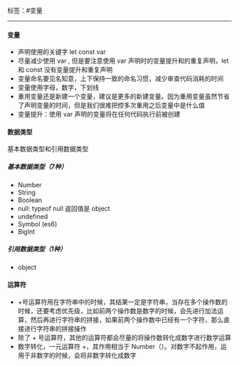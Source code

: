 标签：#变量

---

#### 变量
+ 声明使用的关键字 let const var
+ 尽量减少使用 var , 但是要注意使用 var 声明时的变量提升和的重复声明，let 和 const 没有变量提升和重复声明
+ 变量命名要见名知意，上下保持一致的命名习惯，减少审查代码消耗的时间
+ 变量使用字母，数字，下划线
+ 重用变量还是新建一个变量，建议是更多的新建变量。因为重用变量虽然节省了声明变量的时间，但是我们很难把控多次重用之后变量中是什么值
+ 变量提升：使用 var 声明的变量将在任何代码执行前被创建
#### 数据类型
基本数据类型和引用数据类型
##### 基本数据类型（7种）
+ Number
+ String
+ Boolean
+ null: typeof null 返回值是 object 
+ undefined
+ Symbol (es6)
+ BigInt 
##### 引用数据类型（1种）
+ object
#### 运算符
+ +号运算符用在字符串中的时候，其结果一定是字符串，当存在多个操作数的时候，还要考虑优先级，比如前两个操作数是数字的时候，会先进行加法运算，然后再进行字符串的拼接，如果前两个操作数中已经有一个字符，那么直接进行字符串的拼接操作
+ 除了 + 号运算符，其他的运算符都会尽量的将操作数转化成数字进行数学运算
+ 数字转化，一元运算符 +，其作用相当于 Number（）。对数字不起作用，运用于非数字的时候，会将非数字转化成数字